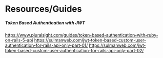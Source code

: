 # Resources/Guides

##### Token Based Authentication with JWT
https://www.pluralsight.com/guides/token-based-authentication-with-ruby-on-rails-5-api
https://sulmanweb.com/jwt-token-based-custom-user-authentication-for-rails-api-only-part-01/
https://sulmanweb.com/jwt-token-based-custom-user-authentication-for-rails-api-only-part-02/